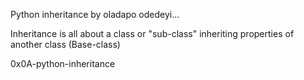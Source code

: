 Python inheritance by oladapo odedeyi...

Inheritance is all about a class or "sub-class"
	inheriting properties of another class (Base-class)

0x0A-python-inheritance
